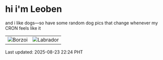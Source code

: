 # hi i'm Leoben

and i like dogs—so have some random dog pics that change whenever my CRON feels like it

|  |  |
|--------|----------|
| ![Borzoi](https://random-dog-vercel.vercel.app/api/random-borzoi?v=1755959041) | ![Labrador](https://random-dog-vercel.vercel.app/api/random-labrador?v=1755959041) |

Last updated: 2025-08-23 22:24 PHT

